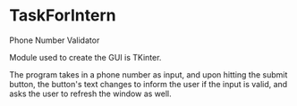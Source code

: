 # TaskForIntern
Phone Number Validator 

Module used to create the GUI is TKinter.

The program takes in a phone number as input, and upon hitting the submit button, the button's text changes to inform the user if the input is valid, and asks the user to refresh the window as well. 
